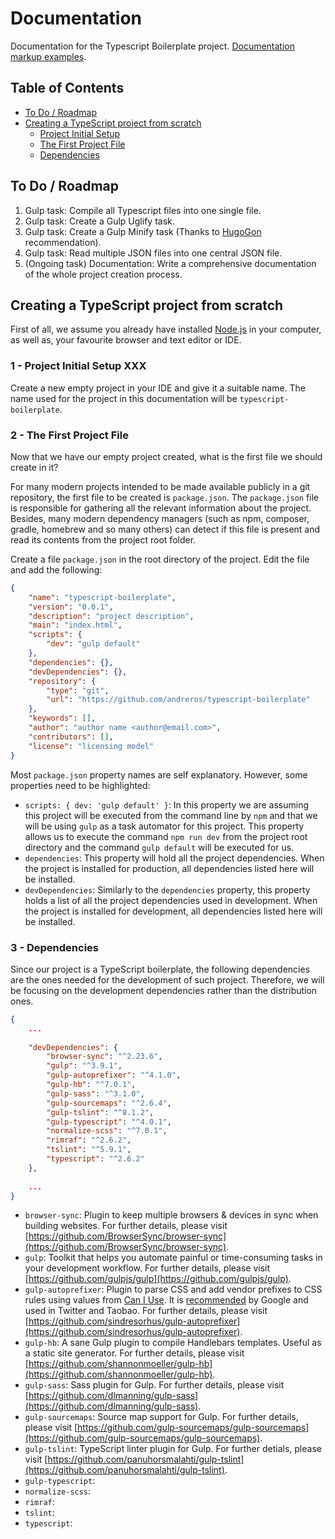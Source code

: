 # Documentation

Documentation for the Typescript Boilerplate project. [Documentation markup examples](examples.md).


## Table of Contents

*  [To Do / Roadmap](#roadmap)
*  [Creating a TypeScript project from scratch](#creating-project)
    *  [Project Initial Setup](#creating-project-1)
    *  [The First Project File](#creating-project-2)
    *  [Dependencies](#creating-project-3)


## <a name="roadmap"></a>To Do / Roadmap

1. Gulp task: Compile all Typescript files into one single file.
1. Gulp task: Create a Gulp Uglify task.
1. Gulp task: Create a Gulp Minify task (Thanks to [HugoGon](https://github.com/HugoGon) recommendation).
1. Gulp task: Read multiple JSON files into one central JSON file.
1. (Ongoing task) Documentation: Write a comprehensive documentation of the whole project creation process.


## <a name="creating-project"></a>Creating a TypeScript project from scratch

First of all, we assume you already have installed [Node.js](https://nodejs.org/en/download/) in your computer, as well 
as, your favourite browser and text editor or IDE.

### 1 - Project Initial Setup XXX<a name="creating-project-1">

Create a new empty project in your IDE and give it a suitable name. The name used  for the project in this documentation 
will be `typescript-boilerplate`. 


### <a name="creating-project-2">2 - The First Project File 

Now that we have our empty project created, what is the first file we should create in it?

For many modern projects intended to be made available publicly in a git repository, the first file to be created is 
`package.json`. The `package.json` file is responsible for gathering all the relevant information about the project.
Besides, many modern dependency managers (such as npm, composer, gradle, homebrew and so many others) can detect if this
file is present and read its contents from the project root folder.

Create a file `package.json` in the root directory of the project. Edit the file and add the following:

```json
{
    "name": "typescript-boilerplate",
    "version": "0.0.1",
    "description": "project description",
    "main": "index.html",
    "scripts": {
        "dev": "gulp default"
    },
    "dependencies": {},
    "devDependencies": {},
    "repository": {
        "type": "git",
        "url": "https://github.com/andreros/typescript-boilerplate"
    },
    "keywords": [],
    "author": "author name <author@email.com>",
    "contributors": [],
    "license": "licensing model"
}
```

Most `package.json` property names are self explanatory. However, some properties need to be highlighted:
* `scripts: { dev: 'gulp default' }`: In this property we are assuming this project will be executed from the command 
line by `npm` and that we will be using `gulp` as a task automator for this project. This property allows us to execute
the command `npm run dev` from the project root directory and the command `gulp default` will be executed for us.
* `dependencies`: This property will hold all the project dependencies. When the project is installed for production,
all dependencies listed here will be installed.
* `devDependencies`: Similarly to the `dependencies` property, this property holds a list of all the project dependencies
used in development. When the project is installed for development, all dependencies listed here will be installed.

### <a name="creating-project-3">3 - Dependencies

Since our project is a TypeScript boilerplate, the following dependencies are the ones needed for the development of 
such project. Therefore, we will be focusing on the development dependencies rather than the distribution ones.

```json
{
    ...
    
    "devDependencies": {
        "browser-sync": "^2.23.6",
        "gulp": "^3.9.1",
        "gulp-autoprefixer": "^4.1.0",
        "gulp-hb": "^7.0.1",
        "gulp-sass": "^3.1.0",
        "gulp-sourcemaps": "^2.6.4",
        "gulp-tslint": "^8.1.2",
        "gulp-typescript": "^4.0.1",
        "normalize-scss": "^7.0.1",
        "rimraf": "^2.6.2",
        "tslint": "^5.9.1",
        "typescript": "^2.6.2"
    },
    
    ...
}
```

* `browser-sync`: Plugin to keep multiple browsers & devices in sync when building websites. For further details, 
please visit [https://github.com/BrowserSync/browser-sync](https://github.com/BrowserSync/browser-sync).
* `gulp`: Toolkit that helps you automate painful or time-consuming tasks in your development workflow. For further 
details, please visit [https://github.com/gulpjs/gulp](https://github.com/gulpjs/gulp). 
* `gulp-autoprefixer`: Plugin to parse CSS and add vendor prefixes to CSS rules using values from 
[Can I Use](https://caniuse.com/). It is [recommended](https://developers.google.com/web/tools/setup/setup-buildtools#dont_trip_up_with_vendor_prefixes) 
by Google and used in Twitter and Taobao. For further details, please visit 
[https://github.com/sindresorhus/gulp-autoprefixer](https://github.com/sindresorhus/gulp-autoprefixer).
* `gulp-hb`: A sane Gulp plugin to compile Handlebars templates. Useful as a static site generator. For further details, 
please visit [https://github.com/shannonmoeller/gulp-hb](https://github.com/shannonmoeller/gulp-hb).
* `gulp-sass`: Sass plugin for Gulp. For further details, please visit 
[https://github.com/dlmanning/gulp-sass](https://github.com/dlmanning/gulp-sass).
* `gulp-sourcemaps`: Source map support for Gulp. For further details, please visit 
[https://github.com/gulp-sourcemaps/gulp-sourcemaps](https://github.com/gulp-sourcemaps/gulp-sourcemaps).
* `gulp-tslint`: TypeScript linter plugin for Gulp. For further detials, please visit 
[https://github.com/panuhorsmalahti/gulp-tslint](https://github.com/panuhorsmalahti/gulp-tslint).
* `gulp-typescript`:
* `normalize-scss`:
* `rimraf`:
* `tslint`:
* `typescript`:









